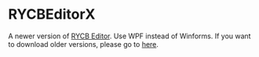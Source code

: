 # RYCBEditorX
A newer version of [RYCB Editor](https://github.com/RYCBStudio/RYCBEditor-Legacy). Use WPF instead of Winforms.
If you want to download older versions, please go to [here](https://github.com/RYCBStudio/RYCBEditor-Legacy/Releases).
